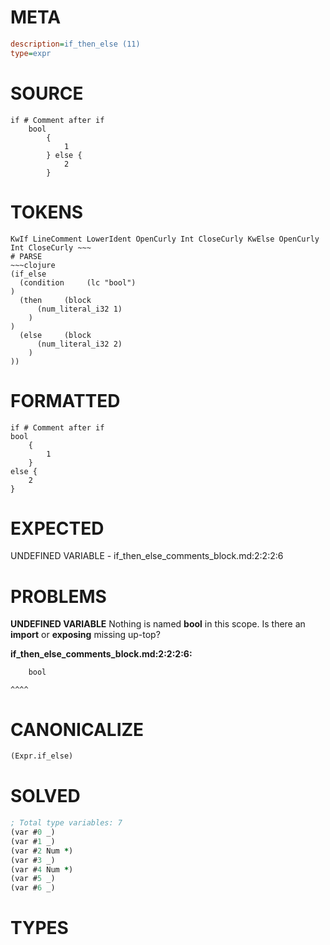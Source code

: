 # META
~~~ini
description=if_then_else (11)
type=expr
~~~
# SOURCE
~~~roc
if # Comment after if
	bool
		{
			1
		} else {
			2
		}
~~~
# TOKENS
~~~text
KwIf LineComment LowerIdent OpenCurly Int CloseCurly KwElse OpenCurly Int CloseCurly ~~~
# PARSE
~~~clojure
(if_else
  (condition     (lc "bool")
)
  (then     (block
      (num_literal_i32 1)
    )
)
  (else     (block
      (num_literal_i32 2)
    )
))
~~~
# FORMATTED
~~~roc
if # Comment after if
bool
	{
		1
	}
else {
	2
}
~~~
# EXPECTED
UNDEFINED VARIABLE - if_then_else_comments_block.md:2:2:2:6
# PROBLEMS
**UNDEFINED VARIABLE**
Nothing is named **bool** in this scope.
Is there an **import** or **exposing** missing up-top?

**if_then_else_comments_block.md:2:2:2:6:**
```roc
	bool
```
	^^^^


# CANONICALIZE
~~~clojure
(Expr.if_else)
~~~
# SOLVED
~~~clojure
; Total type variables: 7
(var #0 _)
(var #1 _)
(var #2 Num *)
(var #3 _)
(var #4 Num *)
(var #5 _)
(var #6 _)
~~~
# TYPES
~~~roc
~~~
